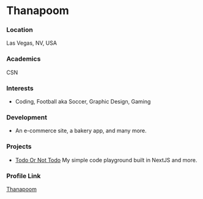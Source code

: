 # Thanapoom

### Location

Las Vegas, NV, USA

### Academics

CSN

### Interests

- Coding, Football aka Soccer, Graphic Design, Gaming

### Development

- An e-commerce site, a bakery app, and many more.

### Projects

- [Todo Or Not Todo](https://github.com/thanapoom21/todo-or-not-todo) My simple code playground built in NextJS and more.

### Profile Link

[Thanapoom](https://github.com/thanapoom21)